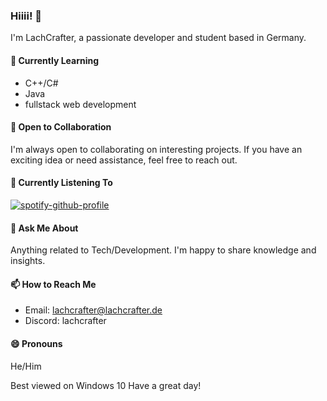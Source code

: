 ### Hiiii! 👋

I'm LachCrafter, a passionate developer and student based in Germany.

#### 🌱 Currently Learning
- C++/C#
- Java
- fullstack web development

#### 👯 Open to Collaboration
I'm always open to collaborating on interesting projects. If you have an exciting idea or need assistance, feel free to reach out.

#### 🎵 Currently Listening To
[![spotify-github-profile](https://spotify-github-profile.vercel.app/api/view?uid=313nmwumgcxawim23nzjpcv6zjxq&cover_image=true&theme=natemoo-re&show_offline=true&background_color=121212&interchange=true&bar_color=ff0000&bar_color_cover=false)](https://spotify-github-profile.vercel.app/api/view?uid=313nmwumgcxawim23nzjpcv6zjxq&redirect=true)

#### 💬 Ask Me About
Anything related to Tech/Development. I'm happy to share knowledge and insights.

#### 📫 How to Reach Me
- Email: lachcrafter@lachcrafter.de
- Discord: lachcrafter

#### 😄 Pronouns
He/Him



Best viewed on Windows 10
Have a great day!
